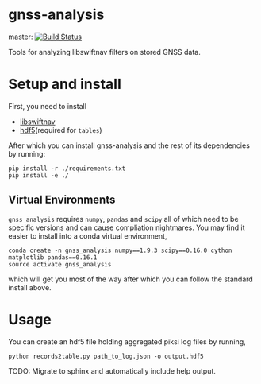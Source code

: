 # gnss-analysis

master: [![Build Status](https://travis-ci.org/swift-nav/gnss-analysis.svg?branch=master)](https://travis-ci.org/swift-nav/gnss-analysis)

Tools for analyzing libswiftnav filters on stored GNSS data.

# Setup and install

First, you need to install

 - [libswiftnav](https://github.com/swift-nav/libswiftnav/)
 - [hdf5](https://www.hdfgroup.org/HDF5/)(required for `tables`)

After which you can install gnss-analysis and the rest of its dependencies by running:

```shell
pip install -r ./requirements.txt
pip install -e ./
```

## Virtual Environments

`gnss_analysis` requires `numpy`, `pandas` and `scipy` all
of which need to be specific versions and can cause compliation
nightmares.  You may find it easier to install into a conda
virtual environment,
```shell
conda create -n gnss_analysis numpy==1.9.3 scipy==0.16.0 cython matplotlib pandas==0.16.1
source activate gnss_analysis
```
which will get you most of the way after which you can follow the standard install above.

# Usage

You can create an hdf5 file holding aggregated piksi log
files by running,

```shell
python records2table.py path_to_log.json -o output.hdf5
```

TODO: Migrate to sphinx and automatically include help output.
